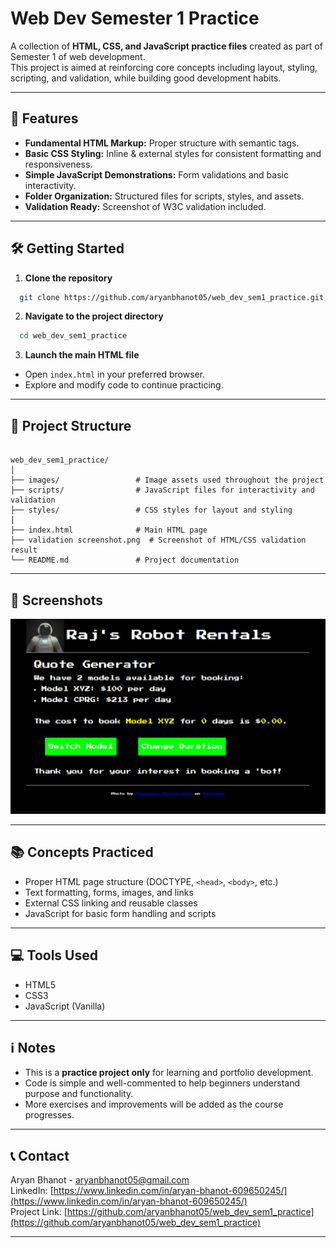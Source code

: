# Web Dev Semester 1 Practice

A collection of **HTML, CSS, and JavaScript practice files** created as part of Semester 1 of web development.  
This project is aimed at reinforcing core concepts including layout, styling, scripting, and validation, while building good development habits.

---

## 🚀 Features

- **Fundamental HTML Markup:** Proper structure with semantic tags.
- **Basic CSS Styling:** Inline & external styles for consistent formatting and responsiveness.
- **Simple JavaScript Demonstrations:** Form validations and basic interactivity.
- **Folder Organization:** Structured files for scripts, styles, and assets.
- **Validation Ready:** Screenshot of W3C validation included.

---

## 🛠️ Getting Started

1. **Clone the repository**
  ```sh
    git clone https://github.com/aryanbhanot05/web_dev_sem1_practice.git
  ```

2. **Navigate to the project directory**
  ```sh
    cd web_dev_sem1_practice
  ```


3. **Launch the main HTML file**
- Open `index.html` in your preferred browser.
- Explore and modify code to continue practicing.

---

## 📁 Project Structure

<pre><code>
web_dev_sem1_practice/
│
├── images/                 # Image assets used throughout the project
├── scripts/                # JavaScript files for interactivity and validation
├── styles/                 # CSS styles for layout and styling
│
├── index.html              # Main HTML page
├── validation screenshot.png  # Screenshot of HTML/CSS validation result
└── README.md               # Project documentation
</code></pre>

---

## 📸 Screenshots
![Overview](Overview.png)

---

## 📚 Concepts Practiced

- Proper HTML page structure (DOCTYPE, `<head>`, `<body>`, etc.)
- Text formatting, forms, images, and links
- External CSS linking and reusable classes
- JavaScript for basic form handling and scripts

---

## 💻 Tools Used

- HTML5
- CSS3
- JavaScript (Vanilla)

---

## ℹ️ Notes

- This is a **practice project only** for learning and portfolio development.
- Code is simple and well-commented to help beginners understand purpose and functionality.
- More exercises and improvements will be added as the course progresses.

---

## 📞 Contact

Aryan Bhanot - aryanbhanot05@gmail.com  
LinkedIn: [https://www.linkedin.com/in/aryan-bhanot-609650245/](https://www.linkedin.com/in/aryan-bhanot-609650245/)  
Project Link: [https://github.com/aryanbhanot05/web_dev_sem1_practice](https://github.com/aryanbhanot05/web_dev_sem1_practice)

---
